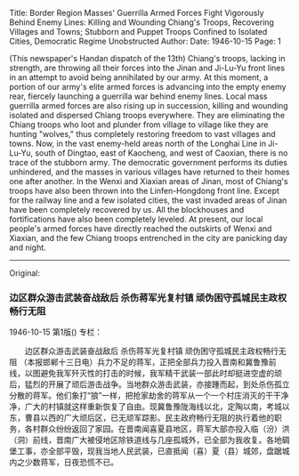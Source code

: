 Title: Border Region Masses' Guerrilla Armed Forces Fight Vigorously Behind Enemy Lines: Killing and Wounding Chiang's Troops, Recovering Villages and Towns; Stubborn and Puppet Troops Confined to Isolated Cities, Democratic Regime Unobstructed
Author:
Date: 1946-10-15
Page: 1

(This newspaper's Handan dispatch of the 13th) Chiang's troops, lacking in strength, are throwing all their forces into the Jinan and Ji-Lu-Yu front lines in an attempt to avoid being annihilated by our army. At this moment, a portion of our army's elite armed forces is advancing into the empty enemy rear, fiercely launching a guerrilla war behind enemy lines. Local mass guerrilla armed forces are also rising up in succession, killing and wounding isolated and dispersed Chiang troops everywhere. They are eliminating the Chiang troops who loot and plunder from village to village like they are hunting "wolves," thus completely restoring freedom to vast villages and towns. Now, in the vast enemy-held areas north of the Longhai Line in Ji-Lu-Yu, south of Dingtao, east of Kaocheng, and west of Caoxian, there is no trace of the stubborn army. The democratic government performs its duties unhindered, and the masses in various villages have returned to their homes one after another. In the Wenxi and Xiaxian areas of Jinan, most of Chiang's troops have also been thrown into the Linfen-Hongdong front line. Except for the railway line and a few isolated cities, the vast invaded areas of Jinan have been completely recovered by us. All the blockhouses and fortifications have also been completely leveled. At present, our local people's armed forces have directly reached the outskirts of Wenxi and Xiaxian, and the few Chiang troops entrenched in the city are panicking day and night.



<hr /> 

Original: 


### 边区群众游击武装奋战敌后  杀伤蒋军光复村镇  顽伪困守孤城民主政权畅行无阻

1946-10-15
第1版()
专栏：

　　边区群众游击武装奋战敌后
    杀伤蒋军光复村镇
    顽伪困守孤城民主政权畅行无阻
    （本报邯郸十三日电）兵力不足的蒋军，正把全部兵力投入晋南和冀鲁豫前线，以图避免我军歼灭性的打击的时候，我军精干武装一部此时却挺进空虚的顽后，猛烈的开展了顽后游击战争。当地群众游击武装，亦接踵而起，到处杀伤孤立分散的蒋军。他们象打“狼”一样，把抢家劫舍的蒋军从一个一个村庄消灭的干干净净，广大的村镇就这样重新恢复了自由。现冀鲁豫陇海线以北，定陶以南，考城以东，曹县以西的广大顽后区，已无顽军踪影。民主政府畅行无阻的执行着他的职务，各村群众纷纷返回了家园。在晋南闻喜夏县地区，蒋军大部亦投入临（汾）洪（洞）前线，晋南广大被侵地区除铁道线与几座孤城外，已全部为我收复。各地碉堡工事，亦全部平毁，现我当地人民武装，已直抵闻（喜）夏（县）城郊，盘踞城内之少数蒋军，日夜恐慌不已。
